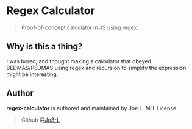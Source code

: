 # Regex Calculator
> Proof-of-concept calculator in JS using regex.

## Why is this a thing?
I was bored, and thought making a calculator that obeyed BEDMAS/PEDMAS using regex and recursion to simplify the expression might be interesting.

## Author
**regex-calculator** is authored and maintained by Joe L. MIT License.
> Github [@Jo3-L](https://github.com/jo3-l)
